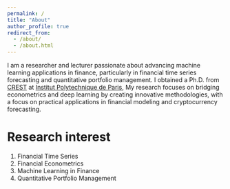 ```yaml
---
permalink: /
title: "About"
author_profile: true
redirect_from: 
  - /about/
  - /about.html
---
```


I am a researcher and lecturer passionate about advancing machine learning applications in finance, particularly in financial time series forecasting and quantitative portfolio management. I obtained a Ph.D. from [CREST](https://crest.science/) at [Institut Polytechnique de Paris](https://www.ip-paris.fr/), My research focuses on bridging econometrics and deep learning by creating innovative methodologies, with a focus on practical applications in financial modeling and cryptocurrency forecasting.

Research interest
======
1. Financial Time Series 
2. Financial Econometrics
3. Machine Learning in Finance
4. Quantitative Portfolio Management